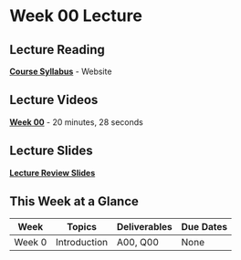 # Week 00 Lecture

## Lecture Reading

**[Course Syllabus](https://github.com/mikeconti/csf432-fall2020/blob/master/readme.md)** - Website

## Lecture Videos

**[Week 00]()** - 20 minutes, 28 seconds


## Lecture Slides

**[Lecture Review Slides](week00-lecture-notes.pdf)**

## This Week at a Glance

| Week | Topics |  Deliverables | Due Dates |
| --- | --- | --- | --- |
| Week 0 | Introduction |A00, Q00 | None |

